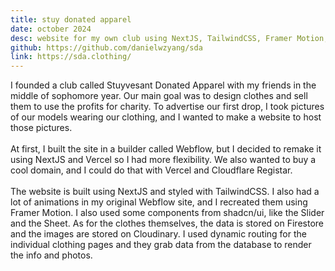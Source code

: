 ```yaml
---
title: stuy donated apparel
date: october 2024
desc: website for my own club using NextJS, TailwindCSS, Framer Motion, Firestore, Cloudinary, and shadcn/ui
github: https://github.com/danielwzyang/sda
link: https://sda.clothing/
---
```

I founded a club called Stuyvesant Donated Apparel with my friends in the middle of sophomore year. Our main goal was to design clothes and sell them to use the profits for charity. To advertise our first drop, I took pictures of our models wearing our clothing, and I wanted to make a website to host those pictures. 
<br><br>
At first, I built the site in a builder called Webflow, but I decided to remake it using NextJS and Vercel so I had more flexibility. We also wanted to buy a cool domain, and I could do that with Vercel and Cloudflare Registar.
<br><br>
The website is built using NextJS and styled with TailwindCSS. I also had a lot of animations in my original Webflow site, and I recreated them using Framer Motion. I also used some components from shadcn/ui, like the Slider and the Sheet. As for the clothes themselves, the data is stored on Firestore and the images are stored on Cloudinary. I used dynamic routing for the individual clothing pages and they grab data from the database to render the info and photos. 